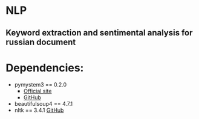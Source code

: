 # NLP
## Keyword extraction and sentimental analysis for russian document

# Dependencies: 
<ul>
<li>pymystem3 == 0.2.0 
  <ul type = "square">
    <li><a href="https://yandex.ru/dev/mystem/">Official site</a></li> 
    <li><a href="https://github.com/nlpub/pymystem3">GitHub</a></li> 
  </ul>
<li>beautifulsoup4 == 4.7.1</li>
<li>nltk == 3.4.1 <a href="https://github.com/nltk/nltk">GitHub</a></li>
<ul>
